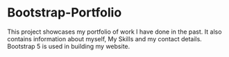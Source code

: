 # Bootstrap-Portfolio
This project showcases my portfolio of work I have done in the past. It also contains information about myself, My Skills and my contact details. Bootstrap 5 is used in building my website.

